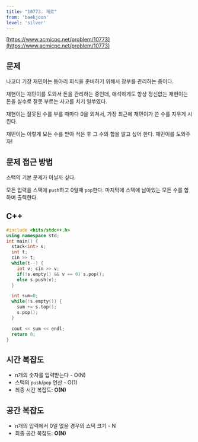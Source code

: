 ```yaml
---
title: "10773. 제로"
from: 'baekjoon'
level: 'silver'
---
```


[https://www.acmicpc.net/problem/10773](https://www.acmicpc.net/problem/10773)

## 문제

나코더 기장 재민이는 동아리 회식을 준비하기 위해서 장부를 관리하는 중이다.

재현이는 재민이를 도와서 돈을 관리하는 중인데, 애석하게도 항상 정신없는 재현이는 돈을 실수로 잘못 부르는 사고를 치기 일쑤였다.

재현이는 잘못된 수를 부를 때마다 0을 외쳐서, 가장 최근에 재민이가 쓴 수를 지우게 시킨다.

재민이는 이렇게 모든 수를 받아 적은 후 그 수의 합을 알고 싶어 한다. 재민이를 도와주자!

## 문제 접근 방법 
스택의 기본 문제가 아닐까 싶다. 

모든 입력을 스택에 `push`하고 0일때 `pop`한다. 마지막에 스택에 남아있는 모든 수를 합하며 출력한다.

## C++

```cpp
#include <bits/stdc++.h>
using namespace std;
int main() {
  stack<int> s;
  int t;
  cin >> t;
  while(t--) {
    int v; cin >> v;
    if(!s.empty() && v == 0) s.pop();
    else s.push(v);
  }

  int sum=0; 
  while(!s.empty()) {
    sum += s.top();
    s.pop();
  }

  cout << sum << endl;
  return 0;
}
```

## 시간 복잡도
- n개의 숫자를 입력받는다 - O(N)
- 스택의 `push`/`pop` 연산 - O(1)
- 최종 시간 복잡도: **O(N)**

## 공간 복잡도
- n개의 입력에서 0일 없을 경우의 스택 크기 - N
- 최종 공간 복잡도: **O(N)**
  